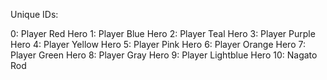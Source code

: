 Unique IDs:

0: Player Red Hero
1: Player Blue Hero
2: Player Teal Hero
3: Player Purple Hero
4: Player Yellow Hero
5: Player Pink Hero
6: Player Orange Hero
7: Player Green Hero
8: Player Gray Hero
9: Player Lightblue Hero
10: Nagato Rod